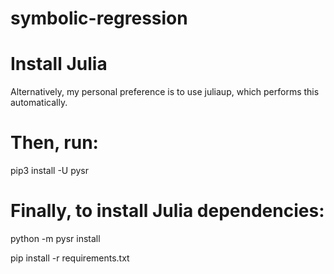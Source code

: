 # symbolic-regression

# Install Julia

Alternatively, my personal preference is to use juliaup, which performs this automatically.

# Then, run:

pip3 install -U pysr

# Finally, to install Julia dependencies:

python -m pysr install

pip install -r requirements.txt
